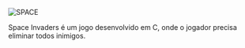 ![SPACE](https://github.com/Gabrielqlandim/projeto-de-pif/assets/74963264/ea9998c8-13c3-40b4-bd3a-dd0fb9f65caa)

Space Invaders é um jogo desenvolvido em C, onde o jogador precisa eliminar todos inimigos.

